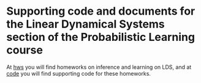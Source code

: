 # Supporting code and documents for the Linear Dynamical Systems section of the Probabilistic Learning course

At [hws](hws) you will find homeworks on inference and learning on LDS, and at
[code](code) you will find supporting code for these homeworks.

